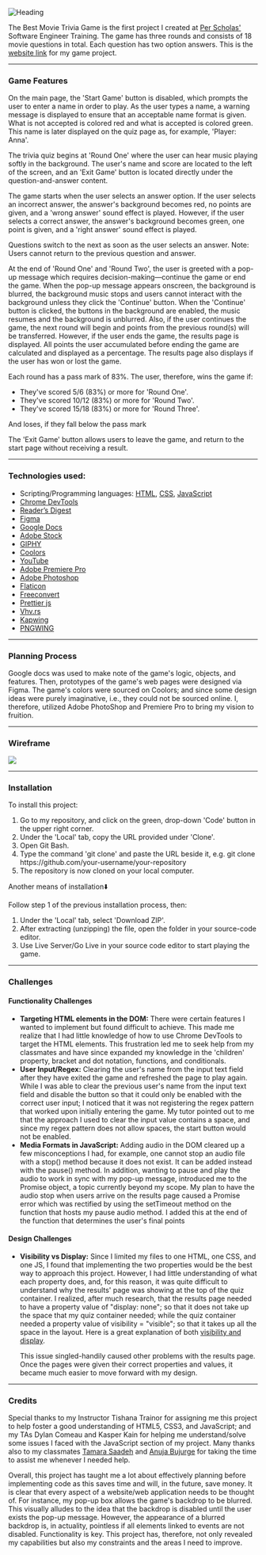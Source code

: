 ![Heading](./Heading-ReadMe.png)
<p> The Best Movie Trivia Game is the first project I created at <a href="https://perscholas.org/courses/software-engineer/software-engineer-atlanta/">Per Scholas'</a> Software Engineer Training. The game has three rounds and consists of 18 movie questions in total. Each question has two option answers. This is the <a href= "https://th876.github.io/triviagame/">website link</a> for my game project.</p>
<hr></hr>
<h3>Game Features</h3>

<p>On the main page, the 'Start Game' button is disabled, which prompts the user to enter a name in order to play. As the user types a name, a warning message is displayed to ensure that an acceptable name format is given. What is not accepted is colored red and what is accepted is colored green. This name is later displayed on the quiz page as, for example, 'Player: Anna'.</p>

<p>The trivia quiz begins at 'Round One' where the user can hear music playing softly in the background. The user's name and score are located to the left of the screen, and an 'Exit Game' button is located directly under the question-and-answer content.<p>  

<p>The game starts when the user selects an answer option. If the user selects an incorrect answer, the answer's background becomes red, no points are given, and a 'wrong answer' sound effect is played. However, if the user selects a correct answer, the answer's background becomes green, one point is given, and a 'right answer' sound effect is played.</p>

<p>Questions switch to the next as soon as the user selects an answer. Note: Users cannot return to the previous question and answer.</p>

<p>At the end of 'Round One' and 'Round Two', the user is greeted with a pop-up message which requires decision-making—continue the game or end the game. When the pop-up message appears onscreen, the background is blurred, the background music stops and users cannot interact with the background unless they click the 'Continue' button. When the 'Continue' button is clicked, the buttons in the background are enabled, the music resumes and the background is unblurred. Also, if the user continues the game, the next round will begin and points from the previous round(s) will be transferred. However, if the user ends the game, the results page is displayed. All points the user accumulated before ending the game are calculated and displayed as a percentage. The results page also displays if the user has won or lost the game.</p>

<p>Each round has a pass mark of 83%. The user, therefore, wins the game if: </p>
  <ul>
    <li> They've scored 5/6 (83%) or more for 'Round One'.</li>
    <li> They've scored 10/12 (83%) or more for 'Round Two'.</li>
    <li> They've scored 15/18 (83%) or more for 'Round Three'.</li>
   </ul>
 
 <p>And loses, if they fall below the pass mark</p>
 
 <p>The 'Exit Game' button allows users to leave the game, and return to the start page without receiving a result. </p>
 <hr></hr>
 <h3>Technologies used:</h3>
 <ul>
  <li>Scripting/Programming languages: <a href="https://en.wikipedia.org/wiki/HTML">HTML</a>, <a href="https://en.wikipedia.org/wiki/CSS">CSS</a>, <a href="https://en.wikipedia.org/wiki/JavaScript">JavaScript</a></li>
  <li><a href="https://developer.chrome.com/docs/devtools/open/">Chrome DevTools</a></li>
  <li><a href="https://www.rd.com/article/movie-trivia-facts/">Reader’s Digest</a></li>
  <li><a href="https://www.figma.com/">Figma</a></li>
  <li><a href="https://docs.google.com/">Google Docs</a></li>
  <li><a href="https://stock.adobe.com/">Adobe Stock</a></li>
  <li><a href="https://giphy.com/">GIPHY</a></li>
  <li><a href="https://coolors.co/">Coolors</a></li>
  <li><a href="https://www.youtube.com/">YouTube</a></li>
  <li><a href="https://www.adobe.com/products/premiere/free-trial-download.html">Adobe Premiere Pro</a></li>
  <li><a href="https://www.adobe.com/products/photoshop.html">Adobe Photoshop</a></li>
  <li><a href="https://www.flaticon.com/">Flaticon</a></li>
  <li><a href="https://www.freeconvert.com/video-compressor 
">Freeconvert</a></li>
  <li><a href="https://prettier.io/">Prettier js</a></li>
  <li><a href="https://www.vhv.rs/">Vhv.rs</a></li>
  <li><a href="https://www.kapwing.com/">Kapwing</a></li>
  <li><a href="https://www.pngwing.com/">PNGWING</a></li>  
 </ul>

<hr></hr>
<h3>Planning Process</h3>
<p>Google docs was used to make note of the game's logic, objects, and features. Then, prototypes of the game's web pages were designed via Figma. The game's colors were sourced on Coolors; and since some design ideas were purely imaginative, i.e., they could not be sourced online. I, therefore, utilized Adobe PhotoShop and Premiere Pro to bring my vision to fruition.</p>

<hr></hr>
<h3>Wireframe</h3>
<img src="/Wireframe-ReadMe.png">

<hr></hr>
<h3>Installation</h3>
<p>To install this project: 
  <ol>
    <li> Go to my repository, and click on the green, drop-down 'Code' button in the upper right corner.</li> 
    <li>Under the 'Local' tab, copy the URL provided under 'Clone'.</li> 
    <li>Open Git Bash.</li> 
    <li>Type the command 'git clone' and paste the URL beside it, e.g. git clone https://github.com/your-username/your-repository</li> 
    <li>The repository is now cloned on your local computer.</li>
</ol>

<p> Another means of installation⬇️</p>
<p>Follow step 1 of the previous installation process, then: </p>
<ol>
  <li> Under the 'Local' tab, select 'Download ZIP'.</li>
  <li>After extracting (unzipping) the file, open the folder in your source-code editor.</li> 
  <li>Use Live Server/Go Live in your source code editor to start playing the game.</li>
</ol>

<hr></hr>
<h3>Challenges</h3>

<h4>Functionality Challenges</h4>
<ul>
<li><b>Targeting HTML elements in the DOM:</b> There were certain features I wanted to implement but found difficult to achieve. This made me realize that I had little knowledge of how to use Chrome DevTools to target the HTML elements. This frustration led me to seek help from my classmates and have since expanded my knowledge in the 'children' property, bracket and dot notation, functions, and conditionals.</li>

<li><b>User Input/Regex:</b> Clearing the user's name from the input text field after they have exited the game and refreshed the page to play again. While I was able to clear the previous user's name from the input text field and disable the button so that it could only be enabled with the correct user input; I noticed that it was not registering the regex pattern that worked upon initially entering the game. My tutor pointed out to me that the approach I used to clear the input value contains a space, and since my regex pattern does not allow spaces, the start button would not be enabled.</li>

<li><b>Media Formats in JavaScript:</b> Adding audio in the DOM cleared up a few misconceptions I had, for example, one cannot stop an audio file with a stop() method because it does not exist. It can be added instead with the pause() method. In addition, wanting to pause and play the audio to work in sync with my pop-up message, introduced me to the Promise object, a topic currently beyond my scope. My plan to have the audio stop when users arrive on the results page caused a Promise error which was rectified by using the setTimeout method on the function that hosts my pause audio method. I added this at the end of the function that determines the user's final points</li>
</ul>

<h4>Design Challenges</h4>
<ul>
<li><b>Visibility vs Display:</b> Since I limited my files to one HTML, one CSS, and one JS, I found that implementing the two properties would be the best way to approach this project. However, I had little understanding of what each property does, and, for this reason, it was quite difficult to understand why the results' page was showing at the top of the quiz container. I realized, after much research, that the results page needed to have a property value of "display: none"; so that it does not take up the space that my quiz container needed; while the quiz container needed a property value of visibility = "visible"; so that it takes up all the space in the layout. Here is a great explanation of both <a href="https://www.tutorialrepublic.com/css-tutorial/css-visibility.php">visibility and display</a>. 
  
This issue singled-handily caused other problems with the results page. Once the pages were given their correct properties and values, it became much easier to move forward with my design.</li>
</ul>

<hr></hr>
<h3>Credits</h3>
<p>Special thanks to my Instructor Tishana Trainor for assigning me this project to help foster a good understanding of HTML5, CSS3, and JavaScript; and my TAs Dylan Comeau and Kasper Kain for helping me understand/solve some issues I faced with the JavaScript section of my project. Many thanks also to my classmates <a href="https://github.com/tamara-703">Tamara Saadeh</a> and <a href="https://github.com/AnujaBujurge29">Anuja Bujurge</a> for taking the time to assist me whenever I needed help.</p>

<p>Overall, this project has taught me a lot about effectively planning before implementing code as this saves time and will, in the future, save money. It is clear that every aspect of a website/web application needs to be thought of. For instance, my pop-up box allows the game's backdrop to be blurred. This visually alludes to the idea that the backdrop is disabled until the user exists the pop-up message. However, the appearance of a blurred backdrop is, in actuality, pointless if all elements linked to events are not disabled. Functionality is key. This project has, therefore, not only revealed my capabilities but also my constraints and the areas I need to improve.</p>

